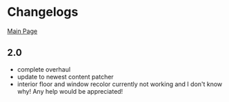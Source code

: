 # Changelogs

[Main Page](https://github.com/lauren-mods/StardewMods/tree/main/Slime-Hutch)

## 2.0
- complete overhaul
- update to newest content patcher
- interior floor and window recolor currently not working and I don't know why! Any help would be appreciated!

